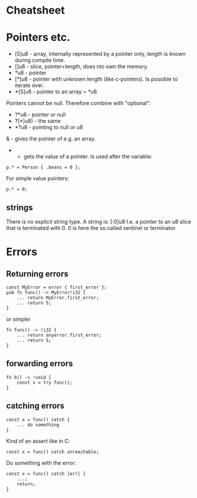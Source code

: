 # Cheatsheet


# Pointers etc.

- [5]u8 - array, internally represented by a pointer only, length is known during compile time.
- []u8 - slice, pointer+length, does nto own the memory.
- *u8 - pointer
- [*]u8 - pointer with unknown length (like c-pointers). Is possible to iterate over.
- *[5]u8 - pointer to an array = *u8

Pointers cannot be null. Therefore combine with "optional":
- ?*u8 - pointer or null
- ?[*]u8) - the same
- *?u8 - pointing to null or u8


& - gives the pointer of e.g. an array.
* - gets the value of a pointer. Is used after the variable:
~~~
p.* = Person { .beans = 0 };
~~~
For simple value pointers:
~~~
p.* = 0;
~~~


## strings

There is no explicit string type. A string is: [:0]u8
I.e. a pointer to an u8 slice that is terminated with 0.
0 is here the so.called sentinel or terminator.



# Errors

## Returning errors

~~~
const MyError = error { first_error };
pub fn func() -> MyError!i32 {
	... return MyError.first_error;
	... return 5;
}
~~~

or simpler

~~~
fn func() -> !i32 {
	... return anyerror.first_error;
	... return 5;
}
~~~


## forwarding errors

~~~
fn b() -> !void {
	const x = try func();
}
~~~


## catching errors

~~~
const x = func() catch {
	... do something
}
~~~

Kind of an assert like in C:
~~~
const x = func() catch unreachable;
~~~

Do something with the error:
~~~
const x = func() catch |err| {
	...;
	return;
}
~~~

